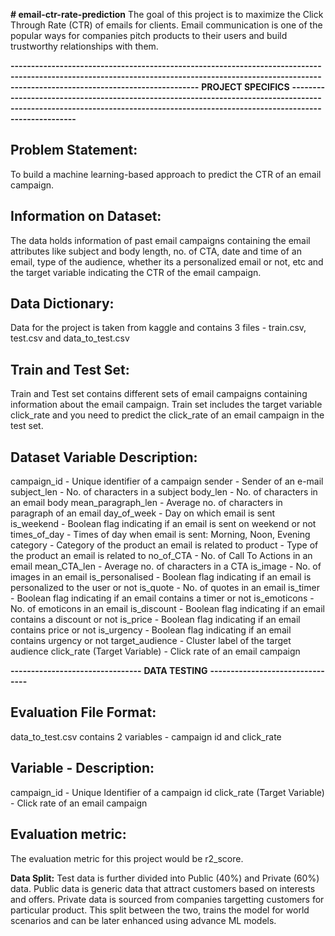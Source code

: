 **# email-ctr-rate-prediction**
The goal of this project is to maximize the Click Through Rate (CTR) of emails for clients. Email communication is one of the popular ways for companies pitch products to their users and build trustworthy relationships with them.


**------------------------------------------------------------------------------------------------------------------------------------------------------------------------------------------------------**
**PROJECT SPECIFICS**
**--------------------------------------------------------------------------------------------------------------------------------------------------------------------------------**

**Problem Statement:**
--------------------------------
To build a machine learning-based approach to predict the CTR of an email campaign.

**Information on Dataset:**
--------------------------------
The data holds information of past email campaigns containing the email attributes like subject and body length, no. of CTA, date and time of an email, type of the audience, whether its a personalized email or not, etc and the target variable indicating the CTR of the email campaign.

**Data Dictionary:**
--------------------------------
Data for the project is taken from kaggle and contains 3 files - train.csv, test.csv and data_to_test.csv

**Train and Test Set:**
--------------------------------
Train and Test set contains different sets of email campaigns containing information about the email campaign. Train set includes the target variable click_rate and you need to predict the click_rate of an email campaign in the test set.

**Dataset Variable Description:**
--------------------------------
campaign_id - Unique identifier of a campaign
sender - Sender of an e-mail
subject_len - No. of characters in a subject
body_len - No. of characters in an email body
mean_paragraph_len - Average no. of characters in paragraph of an email
day_of_week - Day on which email is sent
is_weekend - Boolean flag indicating if an email is sent on weekend or not
times_of_day - Times of day when email is sent: Morning, Noon, Evening
category - Category of the product an email is related to
product - Type of the product an email is related to
no_of_CTA - No. of Call To Actions in an email
mean_CTA_len - Average no. of characters in a CTA
is_image - No. of images in an email
is_personalised - Boolean flag indicating if an email is personalized to the user or not
is_quote - No. of quotes in an email
is_timer - Boolean flag indicating if an email contains a timer or not
is_emoticons - No. of emoticons in an email
is_discount - Boolean flag indicating if an email contains a discount or not
is_price - Boolean flag indicating if an email contains price or not
is_urgency - Boolean flag indicating if an email contains urgency or not
target_audience - Cluster label of the target audience
click_rate (Target Variable) - Click rate of an email campaign

**--------------------------------**
**DATA TESTING**
**--------------------------------**

**Evaluation File Format:**
--------------------------------
data_to_test.csv contains 2 variables - campaign id and click_rate

**Variable - Description:**
--------------------------------
campaign_id - Unique Identifier of a campaign id
click_rate (Target Variable) - Click rate of an email campaign

**Evaluation metric:**
--------------------------------
The evaluation metric for this project would be r2_score.

**Data Split:**
Test data is further divided into Public (40%) and Private (60%) data. Public data is generic data that attract customers based on interests and offers. Private data is sourced from companies targetting customers for particular product. This split between the two, trains the model for world scenarios and can be later enhanced using advance ML models. 
